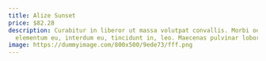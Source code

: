 ```yaml
---
title: Alize Sunset
price: $82.28
description: Curabitur in liberor ut massa volutpat convallis. Morbi odio odio,
  elementum eu, interdum eu, tincidunt in, leo. Maecenas pulvinar lobortis est.
image: https://dummyimage.com/800x500/9ede73/fff.png
---
```

